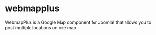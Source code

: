 webmapplus
==========

WebmapPlus is a Google Map component for Joomla! that allows you to post multiple locations on one map